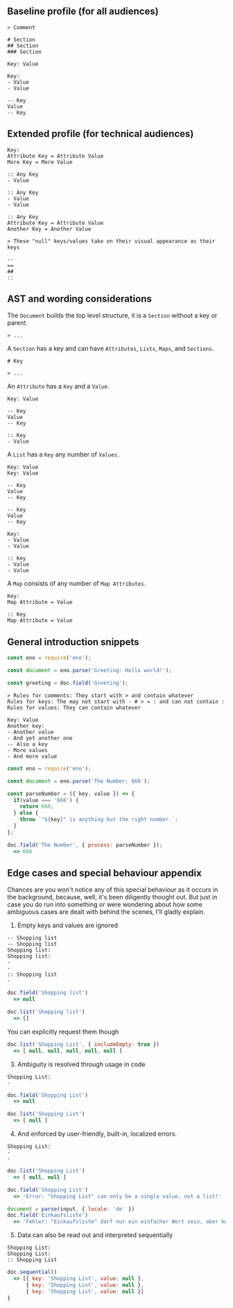 ## Baseline profile (for all audiences)

```eno
> Comment

# Section
## Section
### Section

Key: Value

Key:
- Value
- Value

-- Key
Value
-- Key

```

## Extended profile (for technical audiences)

```eno
Key:
Attribute Key = Attribute Value
More Key = More Value

:: Any Key
- Value

:: Any Key
- Value
- Value

:: Any Key
Attribute Key = Attribute Value
Another Key = Another Value

> These "null" keys/values take on their visual appearance as their keys

--
==
##
::

```

## AST and wording considerations

The `Document` builds the top level structure, it is a `Section` without a key or parent.

```eno
> ...
```

A `Section` has a key and can have `Attributes`, `Lists`, `Maps`, and `Sections`.

```eno
# Key

> ...
```

An `Attribute` has a `Key` and a `Value`.

```eno
Key: Value

-- Key
Value
-- Key

:: Key
- Value
```

A `List` has a `Key` any number of `Values`.

```eno
Key: Value
Key: Value

-- Key
Value
-- Key

-- Key
Value
-- Key

Key:
- Value
- Value

:: Key
- Value
- Value
```

A `Map` consists of any number of `Map Attributes`.

```eno
Key:
Map Attribute = Value

:: Key
Map Attribute = Value
```

## General introduction snippets

```js
const eno = require('eno');

const document = eno.parse('Greeting: Hello world!');

const greeting = doc.field('Greeting');
```

```eno
> Rules for comments: They start with > and contain whatever
Rules for keys: The may not start with - # > = : and can not contain :
Rules for values: They can contain whatever

Key: Value
Another key:
- Another value
- And yet another one
-- Also a key
- More values
- And more value
```

```js
const eno = require('eno');

const document = eno.parse('The Number: 666');

const parseNumber = ({ key, value }) => {
  if(value === '666') {
    return 666;
  } else {
    throw `"${key}" is anything but the right number.`;
  }
};

doc.field('The Number', { process: parseNumber });
  => 666
```

## Edge cases and special behaviour appendix

Chances are you won't notice any of this special behaviour as it occurs in the
background, because, well, it's been diligently thought out. But just in case
you do run into something or were wondering about how some ambiguous cases are
dealt with behind the scenes, I'll gladly explain.

1. Empty keys and values are ignored

  ```eno
  -- Shopping list
  -- Shopping list
  Shopping list:
  Shopping list:
  -
  -
  :: Shopping list
  -
  ```
  ```js
  doc.field('Shopping list')
    => null

  doc.list('Shopping list')
    => []
  ```

  You can explicitly request them though

  ```js
  doc.list('Shopping List', { includeEmpty: true })
    => [ null, null, null, null, null ]
  ```

3. Ambiguity is resolved through usage in code

  ```eno
  Shopping List:
  -
  ```
  ```js
  doc.field('Shopping List')
    => null

  doc.list('Shopping List')
    => [ null ]
  ```

4. And enforced by user-friendly, built-in, localized errors.

  ```eno
  Shopping List:
  -
  -
  ```
  ```js
  doc.list('Shopping List')
    => [ null, null ]

  doc.field('Shopping List')
    => 'Error: "Shopping List" can only be a single value, not a list!'

  document = parse(input, { locale: 'de' })
  doc.field('Einkaufsliste')
    => 'Fehler: "Einkaufsliste" darf nur ein einfacher Wert sein, aber keine Liste!'
  ```

5. Data can also be read out and interpreted sequentially

  ```eno
  Shopping List:
  Shopping List:
  :: Shopping List
  ```
  ```js
  doc.sequential()
    => [{ key: 'Shopping List', value: null },
        { key: 'Shopping List', value: null },
        { key: 'Shopping List', value: null }]
  }
  ```
